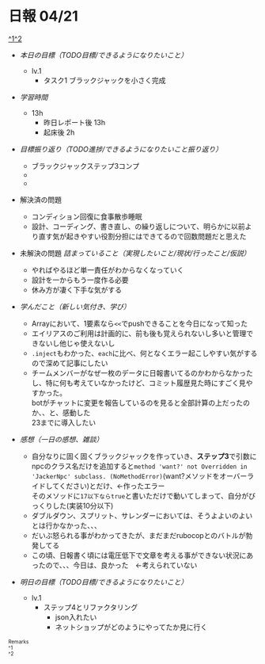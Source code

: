 # 日報 04/21
[^1](#remarks)[^2](#remarks)


- *本日の目標（TODO目標/できるようになりたいこと）*

  - lv.1
    - タスク1 ブラックジャックを小さく完成
  



- *学習時間*

  - 13h 
    - 昨日レポート後 13h
    - 起床後 2h



- *目標振り返り（TODO進捗/できるようになりたいこと振り返り）*

  - ブラックジャックステップ3コンプ
  - 
  - 



- 解決済の問題

  - コンディション回復に食事散歩睡眠
  - 設計、コーディング、書き直し、の繰り返しについて、明らかに以前より直す気が起きやすい役割分担にはできてるので回数問題だと思えた



- 未解決の問題 *詰まっていること（実現したいこと/現状/行ったこと/仮説）*

  - やればやるほど単一責任がわからなくなっていく
  - 設計を一からもう一度作る必要
  - 休み方が凄く下手な気がする



- *学んだこと（新しい気付き、学び）*

  - Arrayにおいて、1要素なら`<<`でpushできることを今日になって知った
  - エイリアスのご利用は計画的に、前も後も覚えられないし多いと管理できないし他じゃ使えないし
  - `.inject`もわかった、`each`に比べ、何となくエラー起こしやすい気がするので深めて記事にしたい
  - チームメンバーがなぜ一枚のデータに日報書いてるのかわからなかったし、特に何も考えていなかったけど、コミット履歴見た時にすごく見やすかった。<br>botがチャットに変更を報告しているのを見ると全部計算の上だったのか、、と、感動した<br>23までに導入したい



- *感想（一日の感想、雑談）*

  - 自分なりに固く固くブラックジャックを作っていき、**ステップ3**で引数にnpcのクラス名だけを追加すると`method 'want?' not Overridden in 'JackerNpc' subclass. (NoMethodError)`(want?メソッドをオーバーライドしてください)とだけ、←作ったエラー<br>そのメソッドに`17以下ならtrue`と書いただけで動いてしまって、自分がびっくりした(実装10分以下)
  - ダブルダウン、スプリット、サレンダーにおいては、そうよよいのよいとは行かなかった、、、
  - だいぶ怒られる事がわかってきたが、まだまだrubocopとのバトルが勃発してる
  - この頃、日報書く頃には電圧低下で文章を考える事ができない状況にあったので、、、今日は、良かった　←考えられていない



- *明日の目標（TODO目標/できるようになりたいこと）*

  - lv.1
    - ステップ4とリファクタリング
      - json入れたい
      - ネットショップがどのようにやってたか見に行く
  

<!-- end -->


<span id="remarks" style="font-size:x-small">
  Remarks<br>
  ^1 <br>
  ^2 <br>
</span>


